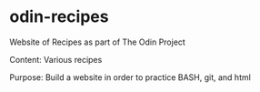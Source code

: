 # odin-recipes
Website of Recipes as part of The Odin Project

Content:
Various recipes

Purpose:
Build a website in order to practice BASH, git, and html
